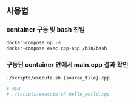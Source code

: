 ## 사용법

### container 구동 및 bash 진입
```bash
docker-compose up -d
docker-compose exec cpp-app /bin/bash
```

### 구동된 container 안에서 main.cpp 결과 확인
```bash
./scripts/execute.sh {source_file}.cpp

# 예시
# ./scripts/execute.sh hello_world.cpp
```
